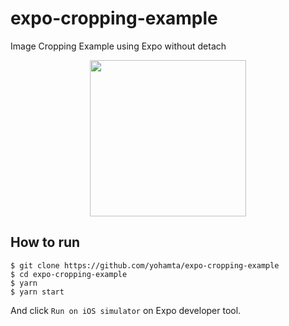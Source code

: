 # expo-cropping-example
Image Cropping Example using Expo without detach

<div style="text-align: center;">
  <img width="250" src="https://i.gyazo.com/00065f1be13085673a61fd3c5f60a2a7.gif" />
</div>

## How to run
```
$ git clone https://github.com/yohamta/expo-cropping-example
$ cd expo-cropping-example
$ yarn
$ yarn start
```

And click `Run on iOS simulator` on Expo developer tool.
